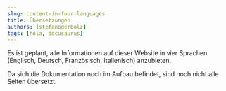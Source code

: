 ```yaml
---
slug: content-in-four-languages
title: Übersetzungen
authors: [stefanoderbolz]
tags: [hola, docusaurus]
---
```


Es ist geplant, alle Informationen auf dieser Website in vier Sprachen (Englisch, Deutsch, Französisch, Italienisch) anzubieten.

<!-- truncate -->

Da sich die Dokumentation noch im Aufbau befindet, sind noch nicht alle Seiten übersetzt.
